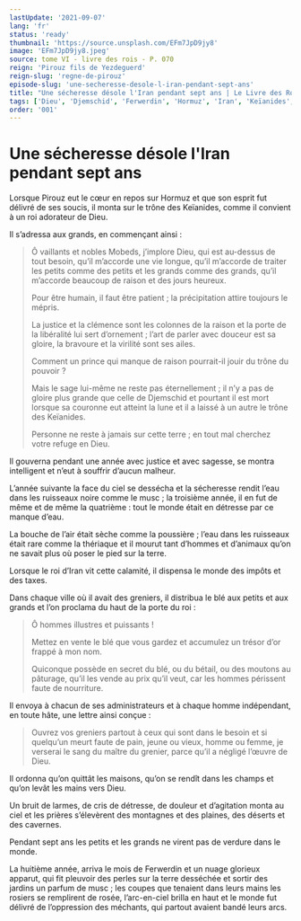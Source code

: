 ```yaml
---
lastUpdate: '2021-09-07'
lang: 'fr'
status: 'ready'
thumbnail: 'https://source.unsplash.com/EFm7JpD9jy8'
image: 'EFm7JpD9jy8.jpeg'
source: tome VI - livre des rois - P. 070
reign: 'Pirouz fils de Yezdeguerd'
reign-slug: 'regne-de-pirouz'
episode-slug: 'une-secheresse-desole-l-iran-pendant-sept-ans'
title: "Une sécheresse désole l'Iran pendant sept ans | Le Livre des Rois | Shâhnâmeh"
tags: ['Dieu', 'Djemschid', 'Ferwerdin', 'Hormuz', 'Iran', 'Keïanides', 'Mobeds', 'Pirouz']
order: '001'
---
```


<!-- LTeX: language=fr -->

# Une sécheresse désole l'Iran pendant sept ans

Lorsque Pirouz eut le cœur en repos sur Hormuz et que son esprit fut délivré de ses soucis, il monta sur le trône des Keïanides, comme il convient à un roi adorateur de Dieu.

Il s’adressa aux grands, en commençant ainsi :

> Ô vaillants et nobles Mobeds, j’implore Dieu, qui est au-dessus de tout besoin, qu’il m’accorde une vie longue, qu’il m’accorde de traiter les petits comme des petits et les grands comme des grands, qu’il m’accorde beaucoup de raison et des jours heureux.
>
> Pour être humain, il faut être patient ; la précipitation attire toujours le mépris.
>
> La justice et la clémence sont les colonnes de la raison et la porte de la libéralité lui sert d’ornement ; l’art de parler avec douceur est sa gloire, la bravoure et la virilité sont ses ailes.
>
> Comment un prince qui manque de raison pourrait-il jouir du trône du pouvoir ?
>
> Mais le sage lui-même ne reste pas éternellement ; il n’y a pas de gloire plus grande que celle de Djemschid et pourtant il est mort lorsque sa couronne eut atteint la lune et il a laissé à un autre le trône des Keïanides.
>
> Personne ne reste à jamais sur cette terre ; en tout mal cherchez votre refuge en Dieu.

Il gouverna pendant une année avec justice et avec sagesse, se montra intelligent et n’eut à souffrir d’aucun malheur.

L’année suivante la face du ciel se dessécha et la sécheresse rendit l’eau dans les ruisseaux noire comme le musc ; la troisième année, il en fut de même et de même la quatrième : tout le monde était en détresse par ce manque d’eau.

La bouche de l’air était sèche comme la poussière ; l’eau dans les ruisseaux était rare comme la thériaque et il mourut tant d’hommes et d’animaux qu’on ne savait plus où poser le pied sur la terre.

Lorsque le roi d’Iran vit cette calamité, il dispensa le monde des impôts et des taxes.

Dans chaque ville où il avait des greniers, il distribua le blé aux petits et aux grands et l’on proclama du haut de la porte du roi :

> Ô hommes illustres et puissants !
>
> Mettez en vente le blé que vous gardez et accumulez un trésor d’or frappé à mon nom.
>
> Quiconque possède en secret du blé, ou du bétail, ou des moutons au pâturage, qu’il les vende au prix qu’il veut, car les hommes périssent faute de nourriture.

Il envoya à chacun de ses administrateurs et à chaque homme indépendant, en toute hâte, une lettre ainsi conçue :

> Ouvrez vos greniers partout à ceux qui sont dans le besoin et si quelqu’un meurt faute de pain, jeune ou vieux, homme ou femme, je verserai le sang du maître du grenier, parce qu’il a négligé l’œuvre de Dieu.

Il ordonna qu’on quittât les maisons, qu’on se rendît dans les champs et qu’on levât les mains vers Dieu.

Un bruit de larmes, de cris de détresse, de douleur et d’agitation monta au ciel et les prières s’élevèrent des montagnes et des plaines, des déserts et des cavernes.

Pendant sept ans les petits et les grands ne virent pas de verdure dans le monde.

La huitième année, arriva le mois de Ferwerdin et un nuage glorieux apparut, qui fit pleuvoir des perles sur la terre desséchée et sortir des jardins un parfum de musc ; les coupes que tenaient dans leurs mains les rosiers se remplirent de rosée, l’arc-en-ciel brilla en haut et le monde fut délivré de l’oppression des méchants, qui partout avaient bandé leurs arcs.

